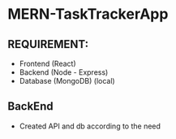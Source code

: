 # MERN-TaskTrackerApp
## REQUIREMENT:
* Frontend (React)
* Backend (Node - Express)
* Database (MongoDB) (local)

## BackEnd
* Created API and db according to the need


